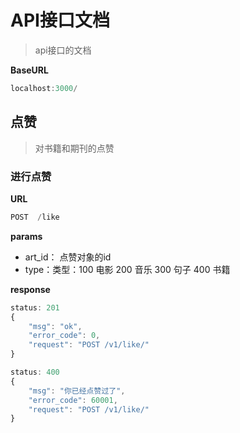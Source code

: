 # API接口文档
> api接口的文档

**BaseURL**
```js
localhost:3000/
```

## 点赞
> 对书籍和期刊的点赞

### 进行点赞

**URL**
```js
POST  /like
```

**params**
* art_id： 点赞对象的id
* type：类型：100 电影  200 音乐  300 句子  400 书籍

**response**
```js
status: 201
{
    "msg": "ok",
    "error_code": 0,
    "request": "POST /v1/like/"
}

status: 400
{
    "msg": "你已经点赞过了",
    "error_code": 60001,
    "request": "POST /v1/like/"
}
```